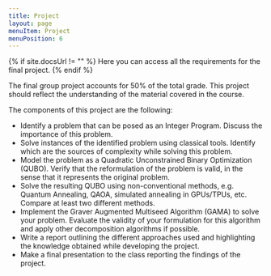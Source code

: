 ```yaml
---
title: Project
layout: page
menuItem: Project
menuPosition: 6
---
```

{% if site.docsUrl != "" %}
Here you can access all the requirements for the final project.
{% endif %}

The final group project accounts for 50% of the total grade.
This project should reflect the understanding of the material covered in the course.

The components of this project are the following:
- Identify a problem that can be posed as an Integer Program. Discuss the importance of this problem.
- Solve instances of the identified problem using classical tools. Identify which are the sources of complexity while solving this problem.
- Model the problem as a Quadratic Unconstrained Binary Optimization (QUBO). Verify that the reformulation of the problem is valid, in the sense that it represents the original problem.
- Solve the resulting QUBO using non-conventional methods, e.g. Quantum Annealing, QAOA, simulated annealing in GPUs/TPUs, etc. Compare at least two different methods.
- Implement the Graver Augmented Multiseed Algorithm (GAMA) to solve your problem. Evaluate the validity of your formulation for this algorithm and apply other decomposition algorithms if possible.
- Write a report outlining the different approaches used and highlighting the knowledge obtained while developing the project.
- Make a final presentation to the class reporting the findings of the project.
